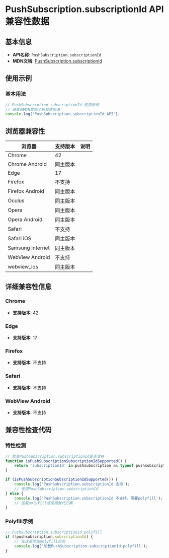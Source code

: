 # PushSubscription.subscriptionId API 兼容性数据

## 基本信息

- **API名称**: `PushSubscription.subscriptionId`
- **MDN文档**: [PushSubscription.subscriptionId](https://developer.mozilla.org/docs/Web/API/PushSubscription/subscriptionId)

## 使用示例

### 基本用法

```javascript
// PushSubscription.subscriptionId 使用示例
// 请查阅MDN文档了解具体用法
console.log('PushSubscription.subscriptionId API');
```

## 浏览器兼容性

| 浏览器 | 支持版本 | 说明 |
|--------|----------|------|
| Chrome | 42 |  |
| Chrome Android | 同主版本 |  |
| Edge | 17 |  |
| Firefox | 不支持 |  |
| Firefox Android | 同主版本 |  |
| Oculus | 同主版本 |  |
| Opera | 同主版本 |  |
| Opera Android | 同主版本 |  |
| Safari | 不支持 |  |
| Safari iOS | 同主版本 |  |
| Samsung Internet | 同主版本 |  |
| WebView Android | 不支持 |  |
| webview_ios | 同主版本 |  |

## 详细兼容性信息

### Chrome

- **支持版本**: 42

### Edge

- **支持版本**: 17

### Firefox

- **支持版本**: 不支持

### Safari

- **支持版本**: 不支持

### WebView Android

- **支持版本**: 不支持

## 兼容性检查代码

### 特性检测

```javascript
// 检查PushSubscription.subscriptionId是否支持
function isPushSubscriptionSubscriptionIdSupported() {
    return 'subscriptionId' in pushsubscription && typeof pushsubscription.subscriptionId === 'function';
}

if (isPushSubscriptionSubscriptionIdSupported()) {
    console.log('PushSubscription.subscriptionId 支持');
    // 使用PushSubscription.subscriptionId
} else {
    console.log('PushSubscription.subscriptionId 不支持，需要polyfill');
    // 加载polyfill或使用替代方案
}
```

### Polyfill示例

```javascript
// PushSubscription.subscriptionId polyfill
if (!pushsubscription.subscriptionId) {
    // 在这里添加polyfill实现
    console.log('加载PushSubscription.subscriptionId polyfill');
}
```

